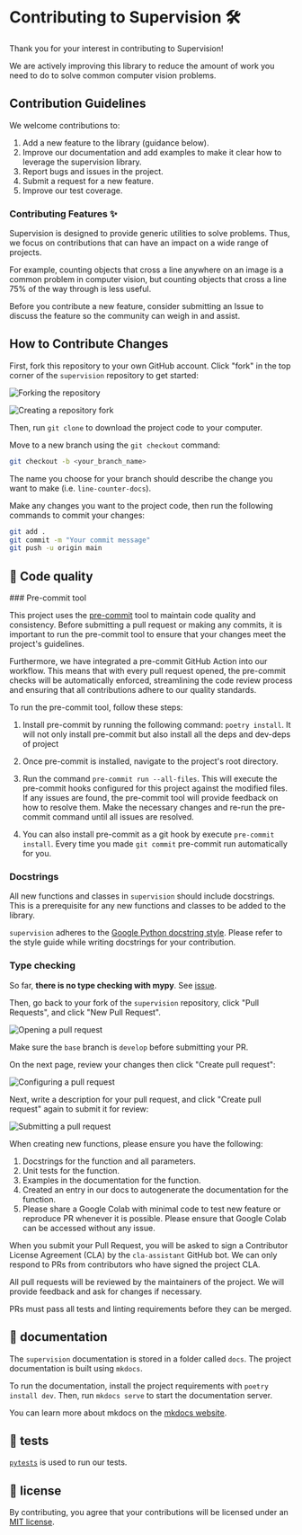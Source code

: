 # Contributing to Supervision 🛠️

Thank you for your interest in contributing to Supervision!

We are actively improving this library to reduce the amount of work you need to do to solve common computer vision problems.

## Contribution Guidelines

We welcome contributions to:

1. Add a new feature to the library (guidance below).
2. Improve our documentation and add examples to make it clear how to leverage the supervision library.
3. Report bugs and issues in the project.
4. Submit a request for a new feature.
5. Improve our test coverage.

### Contributing Features ✨

Supervision is designed to provide generic utilities to solve problems. Thus, we focus on contributions that can have an impact on a wide range of projects.

For example, counting objects that cross a line anywhere on an image is a common problem in computer vision, but counting objects that cross a line 75% of the way through is less useful.

Before you contribute a new feature, consider submitting an Issue to discuss the feature so the community can weigh in and assist.

## How to Contribute Changes

First, fork this repository to your own GitHub account. Click "fork" in the top corner of the `supervision` repository to get started:

![Forking the repository](https://media.roboflow.com/fork.png)

![Creating a repository fork](https://media.roboflow.com/create_fork.png)

Then, run `git clone` to download the project code to your computer.

Move to a new branch using the `git checkout` command:

```bash
git checkout -b <your_branch_name>
```

The name you choose for your branch should describe the change you want to make (i.e. `line-counter-docs`).

Make any changes you want to the project code, then run the following commands to commit your changes:

```bash
git add .
git commit -m "Your commit message"
git push -u origin main
```

## 🎨 Code quality

### Pre-commit tool

This project uses the [pre-commit](https://pre-commit.com/) tool to maintain code quality and consistency. Before submitting a pull request or making any commits, it is important to run the pre-commit tool to ensure that your changes meet the project's guidelines.

Furthermore, we have integrated a pre-commit GitHub Action into our workflow. This means that with every pull request opened, the pre-commit checks will be automatically enforced, streamlining the code review process and ensuring that all contributions adhere to our quality standards.

To run the pre-commit tool, follow these steps:

1. Install pre-commit by running the following command: `poetry install`. It will not only install pre-commit but also install all the deps and dev-deps of project

2. Once pre-commit is installed, navigate to the project's root directory.

3. Run the command `pre-commit run --all-files`. This will execute the pre-commit hooks configured for this project against the modified files. If any issues are found, the pre-commit tool will provide feedback on how to resolve them. Make the necessary changes and re-run the pre-commit command until all issues are resolved.

4. You can also install pre-commit as a git hook by execute `pre-commit install`. Every time you made `git commit` pre-commit run automatically for you.

### Docstrings

All new functions and classes in `supervision` should include docstrings. This is a prerequisite for any new functions and classes to be added to the library.

`supervision` adheres to the [Google Python docstring style](https://google.github.io/styleguide/pyguide.html#383-functions-and-methods). Please refer to the style guide while writing docstrings for your contribution.

### Type checking

So far, **there is no type checking with mypy**. See [issue](https://github.com/roboflow-ai/template-python/issues/4).


Then, go back to your fork of the `supervision` repository, click "Pull Requests", and click "New Pull Request".

![Opening a pull request](https://media.roboflow.com/open_pr.png)

Make sure the `base` branch is `develop` before submitting your PR.

On the next page, review your changes then click "Create pull request":

![Configuring a pull request](https://media.roboflow.com/create_pr_submit.png)

Next, write a description for your pull request, and click "Create pull request" again to submit it for review:

![Submitting a pull request](https://media.roboflow.com/write_pr.png)

When creating new functions, please ensure you have the following:

1. Docstrings for the function and all parameters.
2. Unit tests for the function.
3. Examples in the documentation for the function.
4. Created an entry in our docs to autogenerate the documentation for the function.
5. Please share a Google Colab with minimal code to test new feature or reproduce PR whenever it is possible. Please ensure that Google Colab can be accessed without any issue.

When you submit your Pull Request, you will be asked to sign a Contributor License Agreement (CLA) by the `cla-assistant` GitHub bot. We can only respond to PRs from contributors who have signed the project CLA.

All pull requests will be reviewed by the maintainers of the project. We will provide feedback and ask for changes if necessary.

PRs must pass all tests and linting requirements before they can be merged.

## 📝 documentation

The `supervision` documentation is stored in a folder called `docs`. The project documentation is built using `mkdocs`.

To run the documentation, install the project requirements with `poetry install dev`. Then, run `mkdocs serve` to start the documentation server.

You can learn more about mkdocs on the [mkdocs website](https://www.mkdocs.org/).

## 🧪 tests

[`pytests`](https://docs.pytest.org/en/7.1.x/) is used to run our tests.

## 📄 license

By contributing, you agree that your contributions will be licensed under an [MIT license](https://github.com/roboflow/supervision/blob/develop/LICENSE.md).
